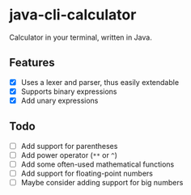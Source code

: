 # java-cli-calculator

Calculator in your terminal, written in Java.

## Features

- [x] Uses a lexer and parser, thus easily extendable
- [x] Supports binary expressions
- [x] Add unary expressions

## Todo

- [ ] Add support for parentheses
- [ ] Add power operator (`**` or `^`)
- [ ] Add some often-used mathematical functions
- [ ] Add support for floating-point numbers
- [ ] Maybe consider adding support for big numbers
